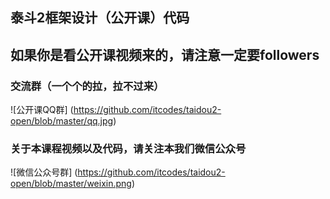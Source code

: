 ## 泰斗2框架设计（公开课）代码
## 如果你是看公开课视频来的，请注意一定要followers
### 交流群（一个个的拉，拉不过来）
![公开课QQ群] (https://github.com/itcodes/taidou2-open/blob/master/qq.jpg)
### 关于本课程视频以及代码，请关注本我们微信公众号
![微信公众号群] (https://github.com/itcodes/taidou2-open/blob/master/weixin.png)
